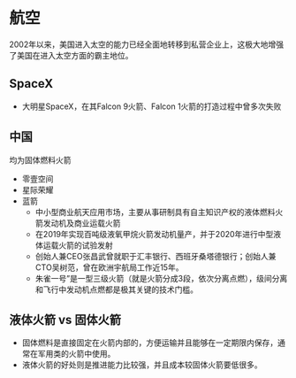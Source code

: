 # 航空

2002年以来，美国进入太空的能力已经全面地转移到私营企业上，这极大地增强了美国在进入太空方面的霸主地位。

## SpaceX

* 大明星SpaceX，在其Falcon 9火箭、Falcon 1火箭的打造过程中曾多次失败

## 中国

均为固体燃料火箭

* 零壹空间
* 星际荣耀
* 蓝箭
    - 中小型商业航天应用市场，主要从事研制具有自主知识产权的液体燃料火箭发动机及商业运载火箭
    - 在2019年实现百吨级液氧甲烷火箭发动机量产，并于2020年进行中型液体运载火箭的试验发射
    - 创始人兼CEO张昌武曾就职于汇丰银行、西班牙桑塔德银行；创始人兼CTO吴树范，曾在欧洲宇航局工作近15年。
    - 朱雀一号”是一型三级火箭（就是火箭分成3段，依次分离点燃），级间分离和飞行中发动机点燃都是极其关键的技术门槛。

## 液体火箭 vs 固体火箭

* 固体燃料是直接固定在火箭内部的，方便运输并且能够在一定期限内保存，通常在军用类的火箭中使用。
* 液体火箭的好处则是推进能力比较强，并且成本较固体火箭要低很多。
